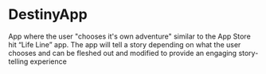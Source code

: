 
#  DestinyApp

App where the user "chooses it's own adventure" similar to the App Store hit “Life Line” app. The app will tell a story depending on what the user chooses and can be fleshed out and modified to provide an engaging story-telling experience
